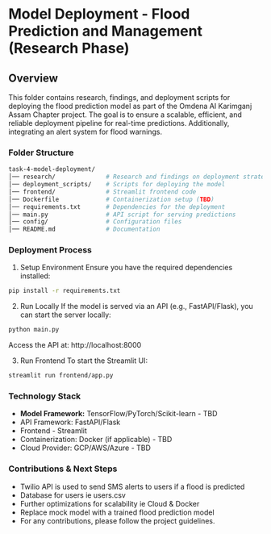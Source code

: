 # Model Deployment - Flood Prediction and Management (Research Phase)
## Overview
This folder contains research, findings, and deployment scripts for deploying the flood prediction model as part of the Omdena AI Karimganj Assam Chapter project. The goal is to ensure a scalable, efficient, and reliable deployment pipeline for real-time predictions. Additionally, integrating an alert system for flood warnings.

### Folder Structure
```bash
task-4-model-deployment/
│── research/              # Research and findings on deployment strategies  
│── deployment_scripts/    # Scripts for deploying the model
│── frontend/              # Streamlit frontend code  
│── Dockerfile             # Containerization setup (TBD)  
│── requirements.txt       # Dependencies for the deployment  
│── main.py                # API script for serving predictions  
│── config/                # Configuration files  
│── README.md              # Documentation
```
### Deployment Process
1. Setup Environment
Ensure you have the required dependencies installed:

```bash
pip install -r requirements.txt
```
2. Run Locally
If the model is served via an API (e.g., FastAPI/Flask), you can start the server locally:

```bash
python main.py
```
Access the API at: http://localhost:8000

3. Run Frontend
To start the Streamlit UI:

```bash
streamlit run frontend/app.py
```

### Technology Stack
- **Model Framework:** TensorFlow/PyTorch/Scikit-learn - TBD
- API Framework: FastAPI/Flask
- Frontend - Streamlit
- Containerization: Docker (if applicable) - TBD
- Cloud Provider: GCP/AWS/Azure - TBD

### Contributions & Next Steps
- Twilio API is used to send SMS alerts to users if a flood is predicted
- Database for users ie users.csv
- Further optimizations for scalability ie Cloud & Docker
- Replace mock model with a trained flood prediction model
- For any contributions, please follow the project guidelines.
